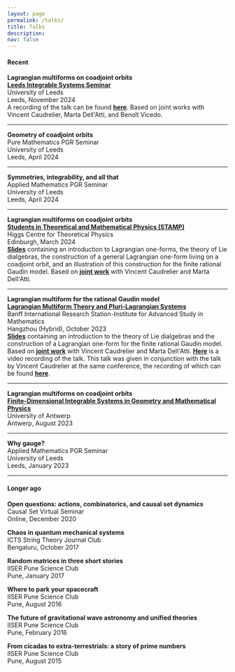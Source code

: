 ```yaml
---
layout: page
permalink: /talks/
title: Talks
description:
nav: false
---
```


<h4> Recent </h4>

<b>Lagrangian multiforms on coadjoint orbits</b>\
**<a href="https://integrable-systems.leeds.ac.uk/seminar-activities/" target="_blank">Leeds Integrable Systems Seminar</a>**\
University of Leeds\
Leeds, November 2024\
A recording of the talk can be found **<a href="https://www.youtube.com/watch?v=fRvz6XceDAA" target="_blank">here</a>**. Based on joint works with Vincent Caudrelier, Marta Dell'Atti, and Benoît Vicedo.


<hr>


<b>Geometry of coadjoint orbits</b>\
Pure Mathematics PGR Seminar\
University of Leeds\
Leeds, April 2024

<hr>

<b>Symmetries, integrability, and all that</b>\
Applied Mathematics PGR Seminar\
University of Leeds\
Leeds, April 2024

<hr>

<b>Lagrangian multiforms on coadjoint orbits</b>\
**<a href="https://higgs.ph.ed.ac.uk/event/lagrangian-multiforms-on-coadjoint-orbits" target="_blank">Students in Theoretical and Mathematical Physics (STAMP)</a>**\
Higgs Centre for Theoretical Physics\
Edinburgh, March 2024\
**<a href="/assets/pdf/STAMP_Mar24.pdf" target="_blank">Slides</a>** containing an introduction to Lagrangian one-forms, the theory of Lie dialgebras, the construction of a general Lagrangian one-form living on a coadjoint orbit, and an illustration of this construction for the finite rational Gaudin model. Based on **<a href="https://arxiv.org/abs/2307.07339" target="_self">joint work</a>** with Vincent Caudrelier and Marta Dell'Atti.


<hr>

<b>Lagrangian multiform for the rational Gaudin model</b>\
**<a href="https://www.birs.ca/events/2023/5-day-workshops/23w5043" target="_blank">Lagrangian Multiform Theory and Pluri-Lagrangian Systems</a>**\
Banff International Research Station-Institute for Advanced Study in Mathematics\
Hangzhou (Hybrid), October 2023\
**<a href="/assets/pdf/BIRS_Oct23.pdf" target="_blank">Slides</a>** containing an introduction to the theory of Lie dialgebras and the construction of a Lagrangian one-form for the finite rational Gaudin model. Based on **<a href="https://arxiv.org/abs/2307.07339" target="_self">joint work</a>** with Vincent Caudrelier and Marta Dell'Atti. **<a href="http://www.birs.ca/events/2023/5-day-workshops/23w5043/videos/watch/202310251530-Singh.html" target="_self">Here</a>** is a video recording of the talk. This talk was given in conjunction with the talk by Vincent Caudrelier at the same conference, the recording of which can be found **<a href="http://www.birs.ca/events/2023/5-day-workshops/23w5043/videos/watch/202310251345-Caudrelier.html" target="_self">here</a>**.



<hr>

<b>Lagrangian multiforms on coadjoint orbits</b>\
**<a href="https://www.uantwerpen.be/nl/personeel/sonja-hohloch/private-webpage/conference-workshop/fdis2023/" target="_blank">Finite-Dimensional Integrable Systems in Geometry and Mathematical Physics</a>**\
University of Antwerp\
Antwerp, August 2023

<hr>

<b>Why gauge?</b>\
Applied Mathematics PGR Seminar\
University of Leeds\
Leeds, January 2023

<hr>

<h4> Longer ago </h4>

<b>Open questions: actions, combinatorics, and causal set dynamics</b>\
Causal Set Virtual Seminar\
Online, December 2020

<b>Chaos in quantum mechanical systems</b>\
ICTS String Theory Journal Club\
Bengaluru, October 2017

<b>Random matrices in three short stories</b>\
IISER Pune Science Club\
Pune, January 2017

<b>Where to park your spacecraft</b>\
IISER Pune Science Club\
Pune, August 2016

<b>The future of gravitational wave astronomy and unified theories</b>\
IISER Pune Science Club\
Pune, February 2016

<b>From cicadas to extra-terrestrials: a story of prime numbers</b>\
IISER Pune Science Club\
Pune, August 2015
